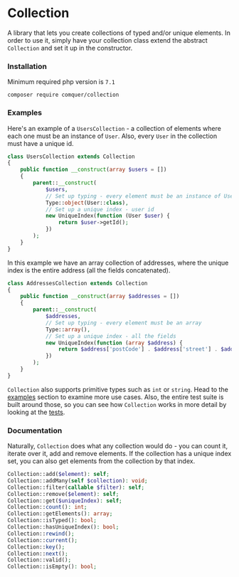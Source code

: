 # Collection
A library that lets you create collections of typed and/or unique elements.
In order to use it, simply have your collection class extend the abstract
`Collection` and set it up in the constructor.

### Installation
Minimum required php version is `7.1`
```
composer require comquer/collection
```

### Examples
Here's an example of a `UsersCollection` - a collection of elements where each one
must be an instance of `User`. Also, every `User` in the collection must have a unique id.
```php
class UsersCollection extends Collection
{
    public function __construct(array $users = [])
    {
        parent::__construct(
            $users,
            // Set up typing - every element must be an instance of User
            Type::object(User::class), 
            // Set up a unique index - user id
            new UniqueIndex(function (User $user) {
                return $user->getId();
            })
        );
    }
}
```
In this example we have an array collection of addresses, where the unique index is the
entire address (all the fields concatenated).
```php
class AddressesCollection extends Collection
{
    public function __construct(array $addresses = [])
    {
        parent::__construct(
            $addresses,
            // Set up typing - every element must be an array
            Type::array(),
            // Set up a unique index - all the fields
            new UniqueIndex(function (array $address) {
                return $address['postCode'] . $address['street'] . $address['homeNumber'];
            })
        );
    }
}
```
`Collection` also supports primitive types such as `int` or `string`. Head to the [examples](https://github.com/jakubgiminski/collection/tree/master/examples) section to examine
more use cases. Also, the entire test suite is built around those, so you can see how `Collection` works in more detail
by looking at the [tests](https://github.com/jakubgiminski/collection/tree/master/tests).

### Documentation
Naturally, `Collection` does what any collection would do - you can count it, iterate over it, add and remove elements.
If the collection has a unique index set, you can also get elements from the collection by that index.
```php
Collection::add($element): self;
Collection::addMany(self $collection): void;
Collection::filter(callable $filter): self;
Collection::remove($element): self;
Collection::get($uniqueIndex): self;
Collection::count(): int;
Collection::getElements(): array;
Collection::isTyped(): bool;
Collection::hasUniqueIndex(): bool;
Collection::rewind();
Collection::current();
Collection::key();
Collection::next();
Collection::valid();
Collection::isEmpty(): bool;
```
